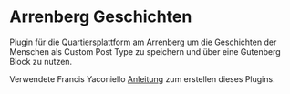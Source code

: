 # Arrenberg Geschichten
Plugin für die Quartiersplattform am Arrenberg um die Geschichten der Menschen als Custom Post Type zu speichern und über eine Gutenberg Block zu nutzen.

Verwendete Francis Yaconiello [Anleitung](https://www.yaconiello.com/blog/making-better-wordpress-plugins) zum erstellen dieses Plugins.